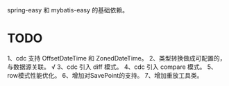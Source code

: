 spring-easy 和 mybatis-easy 的基础依赖。


# TODO
1、cdc 支持 OffsetDateTime 和 ZonedDateTime。
2、类型转换做成可配置的，与数据源关联。 √
3、cdc 引入 diff 模式。
4、cdc 引入 compare 模式。
5、row模式性能优化。
6、增加对SavePoint的支持。
7、增加重放工具类。